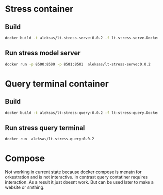 # Stress container

## Build
```sh
docker build -t aleksas/lt-stress-serve:0.0.2 -f lt-stress-serve.Dockerfile .
```

## Run stress model server 
```sh
docker run -p 8500:8500 -p 8501:8501  aleksas/lt-stress-serve:0.0.2
```

# Query terminal container
## Build

```sh
docker build -t aleksas/lt-stress-query:0.0.2 -f lt-stress-query.Dockerfile .
```

## Run stress query terminal 
```sh
docker run  aleksas/lt-stress-query:0.0.2
```


# Compose
Not working in current state because docker compose is menatn for orkestration and is not interactive. In contrast query contatiner requires interaction. As a result it just doesnt work. But can be used later to make a website or smthing.